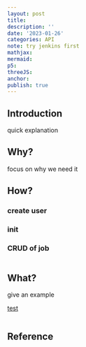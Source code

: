 ```yaml
---
layout: post
title:
description: ''
date: '2023-01-26'
categories: API
note: try jenkins first
mathjax:
mermaid:
p5:
threeJS:
anchor:
publish: true
---
```


## Introduction

quick explanation

## Why?

focus on why we need it

## How?

### create user

### init

### CRUD of job

```javascript


```

## What?

give an example

[test]({{site.baseurl}}/test/2021/06/14/xxx.html)

<img src="{{site.baseurl}}/assets/img/xxx.png" alt="">

## Reference
